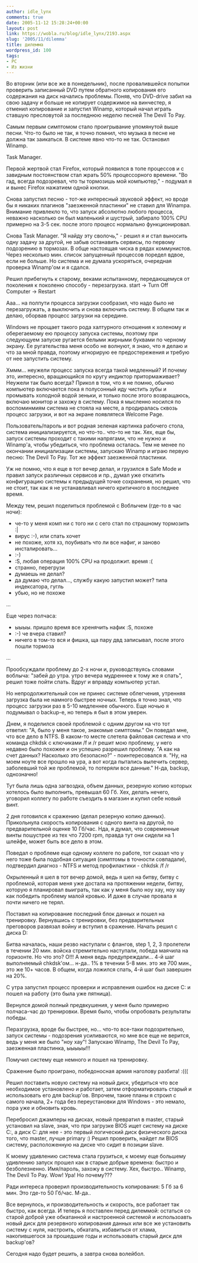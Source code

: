 ```yaml
---
author: idle_lynx
comments: true
date: 2005-11-12 15:28:24+00:00
layout: post
link: https://wobla.ru/blog/idle_lynx/2193.aspx
slug: '2005/11/dilemma'
title: дилемма
wordpress_id: 100
tags:
- PC
- Из жизни
---
```


Во вторник (или все же в понедельник), после провалившейся попытки проверить записанный DVD путем обратного копирования его содержания на диск начались проблемы. Поняв, что DVD-drive забил на свою задачу и больше не копирует содержимое на винчестер, я отменил копирование и запустил Winamp, который начал играть ставшую пресловутой за последнюю неделю песней The Devil To Pay.

Самым первым симптомом стало проигрывание упомянутой выше песни. Что-то было не так, я точно помнил, что музыка в песне не должна так заикаться. В системе явно что-то не так. Остановил Winamp.

Task Manager.

Первой жертвой стал Firefox, который появился в топе процессов и с завидным постоянством стал жрать 50% процессорного времени. "Во гад, всегда подозревал, что ты тормозишь мой компьютер," - подумал я и вынес Firefox нажатием одной кнопки.

Снова запустил песню - тот-же интересный звуковой эффект, но вроде бы я никаких плагинов "заезженной пластинки" не ставил для Winampa. Внимание привлекло то, что запуск абсолютно любого процесса, неважно насколько он был маленький и шустрый, забирало 100% CPU примерно на 3-5 сек. после этого процесс нормально функционировал.

Снова Task Manager. "Я найду эту сволочь," - решил я и стал выносить одну задачу за другой, не забыв останавить сервисы, по первому подозрению в тормозах. В обще настоящая чиска в рядах коммунистов. Через несколько мин. список запущенный процессов поредел вдвое, если не больше. Но система и не думала ускоряться, очередная проверка Winamp'ом и я сдался.

Решил прибегнуть к старому, веками испытанному, передающемуся от поколения к поколеню способу - перезагрузка. start -> Turn Off Computer -> Restart

Ааа... на полпути процесса загрузки сообразил, что надо было не перезагружать, а выключить и снова включить систему. В общем так и делаю, оборвав процесс загрузки на середине.

Windows не прощает такого рода халтурного отношения к холеному и оберегаемому ею процессу запуска системы, поэтому при следующуем запуске ругается белыми жирными буквами по черному экрану. Ее ругательства меня особо не волнуют, я знаю, что я делаю и что за мной правда, поэтому игнорирую ее предостережения и требую от нее запустить систему.

Хммм... неужели процесс запуска всегда такой медленный? И почему это, интересно, вращающийся по кругу индиктор притормаживает? Неужели так было всегда? Прикол в том, что я не помню, обычно компьютер включается пока я полусонный иду чистить зубы и промывать холодной водой зеньки, и только после этого возвращаюсь, включаю монитор и захожу в систему. Пока я мысленно носился по воспоминмиям система не стояла на месте, а продиралась сквозь процесс загрузки, и вот на экране появлятеся Welcome Page.

Пользователь/пароль и вот родная зеленая картинка рабочего стола, система инициализируется, но что-то.. что-то не так. Хех, еще бы, запуск системы проходит с такими напрягами, что не нужно и Winamp'а, чтобы убедиться, что проблема осталась. Тем не менее по окончании инициализации системы, запускаю Winamp и играю первую песню: The Devil To Pay. Тот же эффект заезженной пластинки.

Уж не помню, что я еще в тот вечер делал, и грузился в Safe Mode и правил запуск различных сервисов и пр., думал уже откатить конфигурацию системы к предыдущей точке сохранения, но решил, что не стоит, так как я не устанавливал ничего критичного в последнее время.

Между тем, решил поделиться проблемой с Воблычем (где-то в час ночи):

- че-то у меня комп ни с того ни с сего стал по страшному тормозить :|
- вирус :-), или спать хочет
- не похоже, хотя хз, поубивать что ли все нафиг, и заново инсталировать...
- :-)
- :S, любая операция 100% CPU на продолжит. время :(
- странно, перегрузи
- думаешь не делал?
- да думаю что делал..., службу какую запустил может? типа индексатора, гугль
- убью, но не похоже

...

Еще через полчаса:

- ыыыы. пришло время все хренячить нафик :S, похоже
- :-) че вчера ставил?
- ничего в том-то вся и фишка, ща пару двд записывал, после этого пошли тормоза

...

Прообсуждали проблему до 2-х ночи и, руководствуясь словами воблыча: "забей до утра. утро вечера мудреннее к тому же я спать", решил тоже пойти спать. Вдруг и вправду компьютер устал.

Но непродолжительный сон не принес системе облегчения, утренняя загрузка была не намного быстрее ночных. Теперь я точно знал, что процесс загрузки раз в 5-10 медленнее обычного. Еще ночью я подумывал о backup-е, но теперь я был в этом уверен.

Днем, я поделился своей проблемой с одним другом на что тот ответил: "А, было у меня такое, знакомые симптомы." Он поведал мне, что все дело в NTFS. В каком-то месте слетела файловая система и что команда chkdsk с ключиками /f и /r решит мою проблему, у него недавно было похожее и он успешно разрешил проблему. "А как на счет данных? Насколько это безопасно?" - поинтересовался я. "Ну, на моем ноуте все прошло на ура, а вот когда пытались вылечить сервер, заболевший той же проблемой, то потеряли все данные." Н-да, backup, однозначно!

Тут была лишь одна загвоздка, объем данных, резерную копию которых хотелось было выполнить, превышал 60 Гб. Хех, делать нечего, уговорил коллегу по работе съездить в магазин и купил себе новый винт.

2 дня готовился к сражению (делал резерную копию данных). Прикольнула скорость копирования с одного винта на другой, по предварительной оценке 10 Гб/час. Нда, я думал, что современные винты пошустрее из тех что 7200 rpm, правда тут они сидели на 1 шлейфе, может быть все дело в этом.

Поведал о проблеме еще одному коллеге по работе, тот сказал что у него тоже была подобная ситуация (симптомы в точности совпадали), подтвердил диагноз - NTFS и метод профилактики - chkdsk /f /r

Окрыленный я шел в тот вечер домой, ведь я шел на битву, битву с проблемой, которая меня уже достала на протяжении недели, битву, которую я планировал выиграть, так как у меня было ноу хау, ноу хау как победить проблему малой кровью. И даже в случае провала я почти ничего не терял.

Поставил на копирование последний блок данных и пошел на тренировку. Вернувшись с тренировки, без предварительных преговоров развязал войну и вступил в сражение. Начать решил с диска D:

Битва началась, наши резво наступали с флангов, step 1, 2, 3 пролетели в течении 20 мин. войска стремительно наступали, победа маячила на горизонте. Но что это? О!!! А меня ведь предупреждали... 4-й шаг выполняемый chkdsk'ом... н-да.. 1% в течении 5-8 мин. это же 700 мин., это же 10+ часов. В общем, когда ложился спать, 4-й шаг был завершен на 20%.

С утра запустил процесс проверки и исправления ошибок на диске C: и пошел на работу (это была уже пятница).

Вернулся домой полный предвкушения, у меня было примерно полчаса-час до тренировки. Время было, чтобы опробовать результаты победы.

Перазгрузка, вроде бы быстрее, но... что-то все-таки подозрительно, запуск системы - подозрения усиливаются, но мне все еще не верится, ведь у меня же было "ноу хау"! Запускаю Winamp, The Devil To Pay, заезженная пластинка, ыыыыы!!!

Помучил систему еще немного и пошел на тренировку.

Сражение было проиграно, победоносная армия наголову разбита! :(((

Решил поставить новую систему на новый диск, убедиться что все необходимое установлено и работает, затем отформатировать старый и использовать его для backup'ов. Впрочем, такие планы я строил с самого начала, 2+ года без переустановки для Windows - это немало, пора уже и обновить кровь.

Перебросил джамперы на дисках, новый превратил в master, старый установил на slave, зная, что при загрузке BIOS ищет систему на диске C:, а диск C: для нее - это первый логический диск физического диска того, что master, лучше primary :) Решил проверить, найдет ли BIOS систему, расположенную на диске что сидит в позиции slave.

К моему удивлению система стала грузиться, к моему еще большему удивлению запуск прошел как в старые добрые времена: быстро и безболезненно. Имя/пароль, захожу в систему. Хех, быстро.. Winamp, The Devil To Pay. Wow! Ура! Но почему???

Ради интереса проверил производительность копирования: 5 Гб за 6 мин. Это где-то 50 Гб/час. М-да..

Все вернулось, и производительность и скорость, все работает так быстро, как всегда. И теперь я поставлен перед дилеммой: остаться со старой доброй уже обкатанной и настроенной системой и использоавть новый диск для резервного копирования данных или все же установить систему с нуля, настроить, обкатать, избавиться от хлама, накопившегося за прошедшие годы и использовать старый диск для backup'ов?

Сегодня надо будет решить, а завтра снова волейбол.
